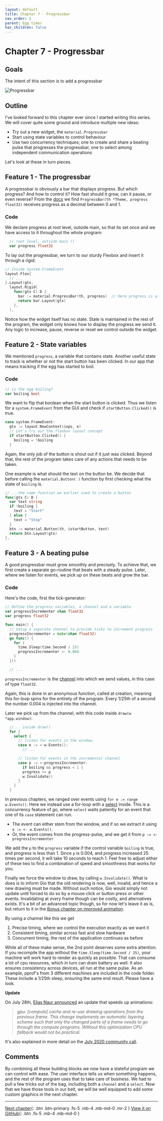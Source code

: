 ```yaml
---
layout: default
title: Chapter 7 - Progressbar
nav_order: 2
parent: Egg timer
has_children: false
---
```


# Chapter 7 - Progressbar

## Goals

The intent of this section is to add a progressbar

![Progressbar](07_progressbar.gif)

## Outline

I've looked forward to this chapter ever since I started writing this series. We will cover quite some ground and introduce multiple new ideas:

- Try out a new widget, the `material.Progressbar`
- Start using state variables to control behaviour
- Use two concurrency techniques; one to create and share a beating pulse that progresses the progressbar, one to select among independent communication operations

Let's look at these in turn pieces.

## Feature 1 - The progressbar

A progressbar is obviously a bar that displays progress. But which progress? And how to control it? How fast should it grow, can it pause, or even reverse? From the [docs](https://pkg.go.dev/gioui.org/widget/material?utm_source=gopls#ProgressBar) we find `ProgressBar(th *Theme, progress float32)` receives progress as a decimal between 0 and 1.

### Code

We declare progress at root level, outside main, so that its set once and we have access to it throughout the whole program:

```go
  // root level, outside main ()
  var progress float32
```

To lay out the progressbar, we turn to our sturdy Flexbox and insert it through a rigid:

```go
// Inside System.FrameEvent
layout.Flex{
  // ...
}.Layout(gtx,
  layout.Rigid(
    func(gtx C) D {
      bar := material.ProgressBar(th, progress)  // Here progress is used
      return bar.Layout(gtx)
    },
  ),

```

Notice how the widget itself has no state. State is maintained in the rest of the program, the widget only knows how to display the progress we send it. Any logic to increase, pause, reverse or reset we control outside the widget.

## Feature 2 - State variables

We mentioned `progress`, a variable that contains state. Another useful state to track is whether or not the start button has been clicked. In our app that means tracking if the egg has started to boil. 

### Code

```go
// is the egg boiling?
var boiling bool
```
We want to flip that boolean when the start button is clicked. Thus we listen for a `system.FrameEvent` from the GUI and check if `startButton.Clicked()` is true.

```go
case system.FrameEvent:
  gtx := layout.NewContext(&ops, e)
  // Let's try out the flexbox layout concept
  if startButton.Clicked() {
    boiling = !boiling
  }
```

Again, the only job of the button is shout out if it just was clicked. Beyond that, the rest of the program takes care of any actions that needs to be taken. 

One example is what should the text on the button be. We decide that before calling the `material.Button( )` function by first checking what the state of `boiling` is.

```go
// ...the same function we earlier used to create a button
func(gtx C) D {
  var text string
  if !boiling {
    text = "Start"
  } else {
    text = "Stop"
  }
  btn := material.Button(th, &startButton, text)
  return btn.Layout(gtx)
},
```

## Feature 3 - A beating pulse

A good progressbar must grow smoothly and precisely. To achieve that, we first create a separate go-routine that beats with a steady pulse. Later, where we listen for events, we pick up on these beats and grow the bar.

### Code

Here's the code, first the tick-generator:

```go
// Define the progress variables, a channel and a variable
var progressIncrementer chan float32
var progress float32

func main() {
  // Setup a separate channel to provide ticks to increment progress
  progressIncrementer = make(chan float32)
  go func() {
    for {
      time.Sleep(time.Second / 25)
      progressIncrementer <- 0.004
    }
  }()

  // ...
```

`progressIncrementer` is the [channel](https://tour.golang.org/concurrency/2) into which we send values, in this case of type `float32`.

Again, this is done in an anonymous function, called at creation, meaning this for-loop spins for the entirety of the program. Every 1/25th of a second the number 0.004 is injected into the channel.

Later we pick up from the channel, with this code inside `draw(w *app.window)`:

```go
  // .. inside draw()
  for {
    select {
      // listen for events in the window.
      case e := <-w.Events():
        // ...

      // listen for events in the incrementor channel
      case p := <-progressIncrementer:
        if boiling && progress < 1 {
        progress += p
        w.Invalidate()
      }
    }
  }

```

In previous chapters, we ranged over events using `for e := range w.Events()`. Here we instead use a for-loop with a [select](https://tour.golang.org/concurrency/5) inside. This is a concurrency feature of go, where `select` waits patiently for an event that one of its `case` statement can run.

- The event can either stem from the window, and if so we extract it using `e := <- w.Events()`.
- Or, the event comes from the progress-pulse, and we get it from `p := <- progressIncrementer `

We add the `p` to the `progress` variable if the control variable `boiling` is true, and progress is less than 1. Since `p` is 0.004, and progress increased 25 times per second, it will take 10 seconds to reach 1. Feel free to adjust either of these two to find a combination of speed and smoothness that works for you.

Finally we force the window to draw, by calling `w.Invalidate()`. What is does is to inform Gio that the old rendering is now, well, invalid, and hence a new drawing must be made. Without such notice, Gio would simply not update until forced to do so by a mouse click or button press or other events. Invalidating at _every_ frame though can be costly, and alternatives exists. It's a bit of an advanced topic though, so for now let's leave it as is, but return to it in the [Bonus chapter on improved animation](11_improved_animation.md).

By using a channel like this we get

1. Precise timing, where we control the execution exactly as we want it
1. Consistent timing, similar across fast and slow hardware
1. Concurrent timing, the rest of the application continues as before

While all of these make sense, the 2nd point deserves some extra attention. If you recompile the app without the `time.Sleep(time.Second / 25)`, your machine will work hard to render as quickly as possible. That can consume a lot of cpu resources, which in turn can drain battery as well. It also ensures consistency across devices, all run at the same pulse. As an example, pprof's from 3 different machines are included in the code folder. These include a 1/25th sleep, ensuring the same end result. Please have a look.

**Update**

On July 28th, [Elias Naur announced](https://lists.sr.ht/~eliasnaur/gio/%3CCD3XWVXUTCG0.23LAQED4PF674%40themachine%3E) an update that speeds up animations:

> _gpu: [compute] cache and re-use drawing operations from the previous frame. This change implements an automatic layering scheme such that only the changed parts of a frame needs to go through the compute programs. Without this optimization CPU fallback would not be practical._

It's also explained in more detail on the [July 2020 community call](https://www.youtube.com/watch?v=HC4Cg78l-9U).

## Comments

By combining all these building blocks we now have a stateful program we can control with ease. The user interface tells us when something happens, and the rest of the program uses that to take care of business. We had to pull a few tricks out of the bag, including both a `channel` and a `select`. Now that we have those tools in our belt, we will be well equipped to add some custom graphics in the next chapter.

---

[Next chapter](08_egg_as_circle.md){: .btn .btn-primary .fs-5 .mb-4 .mb-md-0 .mr-2 }
[View it on GitHub](https://github.com/jonegil/gui-with-gio/tree/main/egg_timer){: .btn .fs-5 .mb-4 .mb-md-0 }
